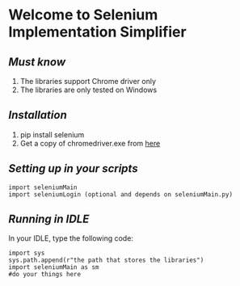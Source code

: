 # **Welcome to Selenium Implementation Simplifier**
## *Must know*
1. The libraries support Chrome driver only
2. The libraries are only tested on Windows

## *Installation*
1. pip install selenium
2. Get a copy of chromedriver.exe from [here](https://chromedriver.chromium.org/)

## *Setting up in your scripts*
```
import seleniumMain
import seleniumLogin (optional and depends on seleniumMain.py)
```

## *Running in IDLE*
In your IDLE, type the following code:
```
import sys
sys.path.append(r"the path that stores the libraries")
import seleniumMain as sm
#do your things here
```

